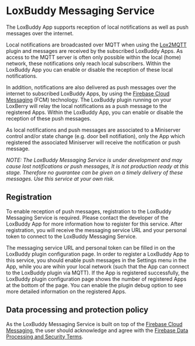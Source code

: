 # LoxBuddy Messaging Service

The LoxBuddy App supports reception of local notifications as well as push messages over the internet.

Local notifications are broadcasted over MQTT when using the [Lox2MQTT][1] plugin and messages are received by the subscribed LoxBuddy Apps. As access to the MQTT server is often only possible within the local (home) network, these notifications only reach local subscribers. Within the LoxBuddy App you can enable or disable the reception of these local notifications.

In addition, notifications are also delivered as push messages over the internet to subscribed LoxBuddy Apps, by using the [Firebase Cloud Messaging][2] (FCM) technology. The LoxBuddy plugin running on your LoxBerry will relay the local notifications as a push message to the registered Apps. Within the LoxBuddy App, you can enable or disable the reception of these push messages.

As local notifications and push messages are associated to a Miniserver control and/or state change (e.g. door bell notifiation), only the App which registered the associated Miniserver will receive the notification or push message.

*NOTE: The LoxBuddy Messaging Service is under development and may cause lost notifications or push messages, It is not production ready at this stage. Therefore no guarantee can be given on a timely delivery of these messages. Use this service at your own risk.*

## Registration

To enable reception of push messages, registration to the LoxBuddy Messaging Service is required. Please contact the developer of the LoxBuddy App for more information how to register for this service. After registration, you will receive the messaging service URL and your personal token to connect to the LoxBuddy Messaging Service.

The messaging service URL and personal token can be filled in on the LoxBuddy plugin configuration page. In order to register a LoxBuddy App to this service, you should enable push messages in the Settings menu in the App, while you are wihin your local network (such that the App can connect to the LoxBuddy plugin via MQTT). If the App is registered successfully, the LoxBuddy plugin configuration page shows the number of registered Apps at the bottom of the page. You can enable the plugin debug option to see more detailed information on the registered Apps.

## Data processing and protection policy

As the LoxBuddy Messaging Service is built on top of the [Firebase Cloud Messaging][2], the user should acknowledge and agree with the [Firebase Data Processing and Security Terms][3].

[1]: https://github.com/nufke/LoxBerry-Plugin-Lox2MQTT
[2]: https://firebase.google.com/docs/cloud-messaging
[3]: https://firebase.google.com/terms/data-processing-terms

